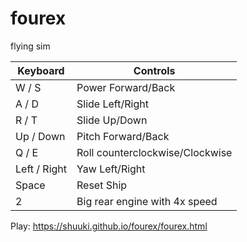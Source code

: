 # fourex

flying sim

| Keyboard     | Controls |
|--------------|----------|
| W / S        | Power Forward/Back |
| A / D        | Slide Left/Right |
| R / T        | Slide Up/Down |
| Up / Down    | Pitch Forward/Back |
| Q / E        | Roll counterclockwise/Clockwise |
| Left / Right | Yaw Left/Right |
| Space        | Reset Ship |
| 2            | Big rear engine with 4x speed |

Play: https://shuuki.github.io/fourex/fourex.html
